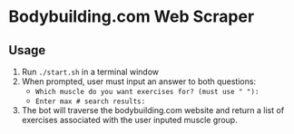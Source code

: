 # Bodybuilding.com Web Scraper

## Usage

1. Run `./start.sh` in a terminal window
2. When prompted, user must input an answer to both questions:
   - `Which muscle do you want exercises for? (must use " "): `
   - `Enter max # search results: `
3. The bot will traverse the bodybuilding.com website and return a list of exercises associated with the user inputed muscle group.

